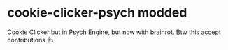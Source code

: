 # cookie-clicker-psych modded

Cookie Clicker but in Psych Engine, but now with brainrot.
Btw this accept contributions 👍
